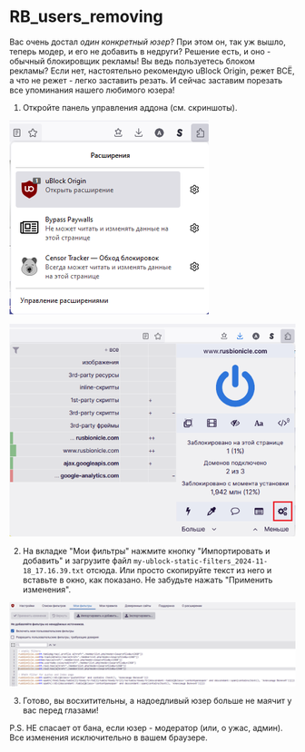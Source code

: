 # RB_users_removing

Вас очень достал *один конкретный юзер*? При этом он, так уж вышло, теперь модер, и его не добавить в недруги? Решение есть, и оно - обычный блокировщик рекламы! Вы ведь пользуетесь блоком рекламы? Если нет, настоятельно рекомендую uBlock Origin, режет ВСЁ, а что не режет - легко заставить резать. И сейчас заставим порезать все упоминания нашего любимого юзера!
1. Откройте панель управления аддона (см. скриншоты).

![Шаг 1](img/01.png "шаг 1")

![Шаг 2](img/02.png "шаг 2")

2. На вкладке "Мои фильтры" нажмите кнопку "Импортировать и добавить" и загрузите файл `my-ublock-static-filters_2024-11-18_17.16.39.txt` отсюда. Или просто скопируйте текст из него и вставьте в окно, как показано. Не забудьте нажать "Применить изменения".

![Шаг 3](img/03.png "шаг 3")

3. Готово, вы восхитительны, а надоедливый юзер больше не маячит у вас перед глазами!

P.S. НЕ спасает от бана, если юзер - модератор (или, о ужас, админ). Все изменения исключительно в вашем браузере.
